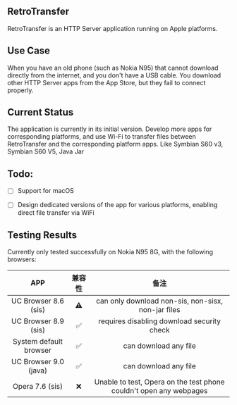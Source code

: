 ## RetroTransfer

RetroTransfer is an HTTP Server application running on Apple platforms.

## Use Case

When you have an old phone (such as Nokia N95) that cannot download directly from the internet, and you don't have a USB cable. You download other HTTP Server apps from the App Store, but they fail to connect properly.

## Current Status

The application is currently in its initial version. 
Develop more apps for corresponding platforms, and use Wi-Fi to transfer files between RetroTransfer and the corresponding platform apps. Like Symbian S60 v3, Symbian S60 V5, Java Jar

## Todo:

- [ ] Support for macOS
- [ ] Design dedicated versions of the app for various platforms, enabling direct file transfer via WiFi


## Testing Results

Currently only tested successfully on Nokia N95 8G, with the following browsers:

|  APP   | 兼容性 | 备注 |
| :-----: | :------: | :------: | 
| UC Browser 8.6 (sis) |    ⚠️     |    can only download non-sis, non-sisx, non-jar files     |
|  UC Browser 8.9 (sis)   |    ✅     |    requires disabling download security check     |
|  System default browser   |    ✅     |    can download any file     |
|  UC Browser 9.0 (java)   |    ✅     |    can download any file     |
|  Opera 7.6 (sis)   |    ❌     |    Unable to test, Opera on the test phone couldn't open any webpages     |


